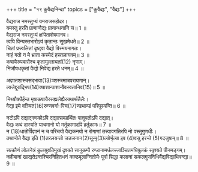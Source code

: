 +++
title = "१९ कुवैद्यनिन्दा"
topics = ["कुवैद्यः", "वैद्यः"]
+++
  
वैद्यराज नमस्तुभ्यं यमराजसहोदर।  
यमस्तु हरति प्राणान्वैद्यः प्राणान्धनानि च॥ 1 ॥  
वैद्यराज नमस्तुभ्यं क्षपिताशेषमानव।  
त्वयि विन्यस्तभारोऽयं कृतान्तः सुखमेधते॥ 2 ॥  
चितां प्रज्वलितां दृष्ट्वा वैद्यो विस्मयमागतः।  
नाहं गतो न मे भ्राता कस्येदं हस्तलाघवम्॥ 3 ॥  
कषायैरुपवासैश्च कृतामुल्लाघतां(12) नृणाम्।  
निजौषधकृतां वैद्यो निवेद्य हरते धनम्॥ 4 ॥  
  
[^12]: नीरोगताम्.

अज्ञातशास्त्रसद्भावा(13)ञ्शस्त्रमात्रपरायणान्।  
त्यजेद्दूराद्भिष(14)क्पाशान्पाशान्वैवस्वतानिव(15)॥ 5 ॥  
  
[^13]: वास्तवानर्थान्.

[^14]: कुत्सिता भिषजो भिषक्पाशास्तान्.

[^15]: यमसम्बन्धिनः.

मिथ्यौषधैर्हन्त मृषाकषायैरसह्यलेह्यैरयथार्थतैलैः।  
वैद्या इमे वञ्चित(16)रुग्णवर्गाः पिच(17)ण्डभाण्डं परिपूरयन्ति॥ 6 ॥  
  
[^16]: रोगिसमूहः.

[^17]: उदरभाण्डम्.

नटोऽपि दद्याद्गणकोऽपि दद्यात्सम्प्रार्थितः पाशुपतोऽपि दद्यात्।  
वैद्यः कथं दास्यति याचमानो यो मर्तुकामादपि हर्तुकामः॥ 7 ॥  
न (18)धातोर्विज्ञानं न च परिचयो वैद्यकनयो न रोगाणां तत्त्वावगतिरपि नो वस्तुगुणधीः।  
तथाप्येते वैद्या इति (1)तरलयन्तो जडजनान(2)सून्मृ(3)त्योर्भृत्या इव (4)वसु हरन्ते (5)गदजुषाम्॥ 8 ॥  
  
[^18]: पारदादेः.

[^1]: भ्रामयन्तः.

[^2]: प्राणान्.

[^3]: यमस्य.

[^4]: द्रव्यम्.

[^5]: रोगिणाम्.

सत्कौणं लोलनेत्रं कुलयुवतिमुखं दृश्यते सानुकम्पै रण्डानामर्धलज्जाञ्चितमधिपुलकं स्पृश्यते पीनमङ्गम्।  
क्लीबानां खाद्यतेऽन्तश्चिरनिहितधनं काष्ठमूलाग्नितोयैः पूर्वा सिद्धा कलानां सकलगुणनिधिर्वैद्यविद्याभिवन्द्या॥ 9 ॥  